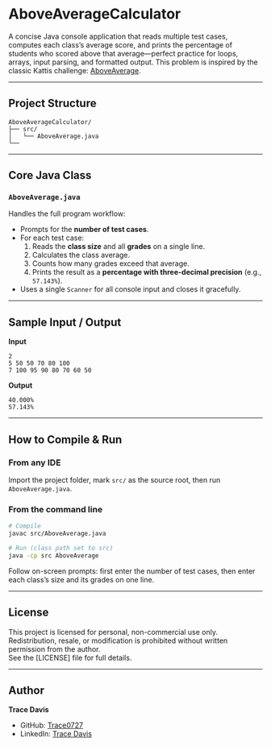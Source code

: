 # AboveAverageCalculator

A concise Java console application that reads multiple test cases, computes each class’s average score, and prints the percentage of students who scored above that average—perfect practice for loops, arrays, input parsing, and formatted output.
This problem is inspired by the classic Kattis challenge: [AboveAverage](https://open.kattis.com/problems/aboveaverage).

---

## Project Structure

```
AboveAverageCalculator/
├── src/
│   └── AboveAverage.java
└──
```

---

## Core Java Class

### `AboveAverage.java`
Handles the full program workflow:

- Prompts for the **number of test cases**.  
- For each test case:  
  1. Reads the **class size** and all **grades** on a single line.  
  2. Calculates the class average.  
  3. Counts how many grades exceed that average.  
  4. Prints the result as a **percentage with three-decimal precision** (e.g., `57.143%`).  
- Uses a single `Scanner` for all console input and closes it gracefully.

---

## Sample Input / Output

**Input**  
```
2
5 50 50 70 80 100
7 100 95 90 80 70 60 50
```

**Output**  
```
40.000%
57.143%
```
</details>

---

## How to Compile & Run

### From any IDE  
Import the project folder, mark `src/` as the source root, then run `AboveAverage.java`.

### From the command line  
```bash
# Compile
javac src/AboveAverage.java

# Run (class path set to src)
java -cp src AboveAverage
```

Follow on-screen prompts: first enter the number of test cases, then enter each class’s size and its grades on one line.

---

## License
This project is licensed for personal, non-commercial use only. Redistribution, resale, or modification is prohibited without written permission from the author.  
See the [LICENSE] file for full details.

---

## Author
**Trace Davis**  
- GitHub: [Trace0727](https://github.com/Trace0727)  
- LinkedIn: [Trace Davis](https://www.linkedin.com/in/trace-d-926380138/)
